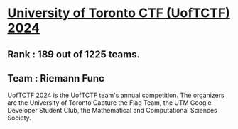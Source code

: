 # [University of Toronto CTF (UofTCTF) 2024](https://ctftime.org/event/2219)

## Rank    : **189** out of 1225 teams.

## Team    : Riemann Func

UofTCTF 2024 is the UofTCTF team's annual competition. The organizers are the University of Toronto Capture the Flag Team, the UTM Google Developer Student Club, the Mathematical and Computational Sciences Society.